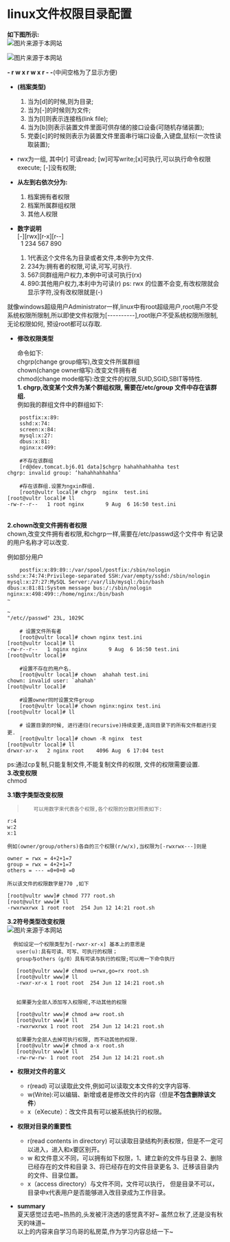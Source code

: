 # linux文件权限目录配置

**如下图所示:**<br>
![图片来源于本网站](  https://uploads.disquscdn.com/images/af8ee9f070d55780f9598dbfb53b07f0af6f35cb0487e9dcc198eba35269262b.png )

![图片来源于本网站](  https://uploads.disquscdn.com/images/c4841fe49fcf56e270e1c15d78580cbf9044cf43b978e183d0dc00611f05b47e.png )

**- r w x r w x r - -**(中间空格为了显示方便)
- **(档案类型)**
    1. 当为[d]的时候,则为目录;
    2. 当为[-]的时候则为文件;
    3. 当为[l]则表示连接档(link file);
    4. 当为[b]则表示装置文件里面可供存储的接口设备(可随机存储装置);
    5. 党委[c]的时候则表示为装置文件里面串行端口设备,入键盘,鼠标(一次性读取装置);

- rwx为一组, 其中[r] 可读read; [w]可写write;[x]可执行,可以执行命令权限execute; [-]没有权限; 
- **从左到右依次分为:**<br>
    1. 档案拥有者权限
    2. 档案所属群组权限
    3. 其他人权限
- **数字说明**<br>
    [-][rwx][r-x][r--]
 <br>&nbsp;&nbsp;1  234  567  890
    1. 1代表这个文件名为目录或者文件,本例中为文件.
    2. 234为:拥有者的权限,可读,可写,可执行.
    3. 567:同群组用户权力,本例中可读可执行(rx)
    4. 890:其他用户权力,本利中为可读(r)
    ps: rwx 的位置不会变,有改权限就会显示字符,没有改权限就是(-)


就像windows超级用户Administrator一样,linux中有root超级用户,root用户不受系统权限所限制,所以即使文件权限为[----------],root账户不受系统权限所限制, 无论权限如何, 预设root都可以存取.


- **修改权限类型**

    命令如下:<br>
    chgrp(change group缩写),改变文件所属群组<br>
    chown(change owner缩写):改变文件拥有者<br>
    chmod(change mode缩写):改变文件的权限,SUID,SGID,SBIT等特性.<br>
    **1. chgrp,改变某个文件为某个群组权限, 需要在/etc/group 文件中存在该群组.**<br>
    例如我的群组文件中的群组如下:<br>
    
```
    postfix:x:89:
    sshd:x:74:
    screen:x:84:
    mysql:x:27:
    dbus:x:81:
    nginx:x:499:
```
    
```
    #不存在该群组
    [rd@dev.tomcat.bj6.01 data]$chgrp hahahhahhahha test
chgrp: invalid group: ‘hahahhahhahha’
```
    
```
    #存在该群组.设置为ngxin群组.
    [root@vultr local]# chgrp  nginx  test.ini 
[root@vultr local]# ll
-rw-r--r--   1 root nginx       9 Aug  6 16:50 test.ini
```
<br>**2.chown改变文件拥有者权限**<br>
chown,改变文件拥有者权限,和chgrp一样,需要在/etc/passwd这个文件中 有记录的用户名称才可以改变.
    
例如部分用户
```
    postfix:x:89:89::/var/spool/postfix:/sbin/nologin
sshd:x:74:74:Privilege-separated SSH:/var/empty/sshd:/sbin/nologin
mysql:x:27:27:MySQL Server:/var/lib/mysql:/bin/bash
dbus:x:81:81:System message bus:/:/sbin/nologin
nginx:x:498:499::/home/nginx:/bin/bash
~

~
"/etc//passwd" 23L, 1029C
```
   
```
    # 设置文件所有者
    [root@vultr local]# chown nginx test.ini 
[root@vultr local]# ll
-rw-r--r--   1 nginx nginx       9 Aug  6 16:50 test.ini
[root@vultr local]# 
```
    
```
    #设置不存在的用户名.
    [root@vultr local]# chown  ahahah test.ini 
chown: invalid user: `ahahah'
[root@vultr local]# 
```
    
    
```
    #设置owner同时设置文件group
    [root@vultr local]# chown nginx:nginx test.ini 
[root@vultr local]# ll
```
    
    
```
    # 设置目录的时候, 进行递归(recursive)持续变更,连同目录下的所有文件都进行变更.
    [root@vultr local]# chown -R nginx  test 
[root@vultr local]# ll
drwxr-xr-x   2 nginx root    4096 Aug  6 17:04 test
```
    
ps:通过cp复制,只能复制文件,不能复制文件的权限, 文件的权限需要设置.
<br>**3.改变权限**<br>
chmod<br>
    
**3.1数字类型改变权限**
    
>        可以用数字来代表各个权限,各个权限的分数对照表如下:
    
    r:4
    w:2
    x:1
    
    例如(owner/group/others)各自的三个权限(r/w/x),当权限为[-rwxrwx---]则是
    
    owner = rwx = 4+2+1=7
    group = rwx = 4+2+1=7
    others = --- =0+0+0 =0
    
    所以该文件的权限数字是770 ,如下
    
    [root@vultr www]# chmod 777 root.sh 
    [root@vultr www]# ll
    -rwxrwxrwx 1 root root  254 Jun 12 14:21 root.sh
    
    
    
**3.2符号类型改变权限**<br>
       ![图片来源于本网站]( https://uploads.disquscdn.com/images/14ee0d1c7c59a466cfa4a635de6456ab090d42d3525ba1bbd13252f33381ce8c.png )
       
      例如设定一个权限类型为[-rwxr-xr-x] 基本上的意思是
       user(u):具有可读、可写、可执行的权限；
       group与others（g/0）具有可读与执行的权限;可以用一下命令执行
       
       [root@vultr www]# chmod u=rwx,go=rx root.sh
       [root@vultr www]# ll
       -rwxr-xr-x 1 root root  254 Jun 12 14:21 root.sh
       
       
       如果要为全部人添加写入权限呢,不动其他的权限
       
       [root@vultr www]# chmod a+w root.sh 
       [root@vultr www]# ll
       -rwxrwxrwx 1 root root  254 Jun 12 14:21 root.sh
       
       如果要为全部人去掉可执行权限, 而不动其他的权限.
       [root@vultr www]# chmod a-x root.sh
       [root@vultr www]# ll
       -rw-rw-rw- 1 root root  254 Jun 12 14:21 root.sh
       
       
- **权限对文件的意义**
    - r(read)   可以读取此文件,例如可以读取文本文件的文字内容等.
    - w(Write):可以编辑、新增或者是修改文件的内容（但是**不包含删除该文件**）
    - x（eXecute）：改文件具有可以被系统执行的权限。
- **权限对目录的重要性**
    - r(read contents in directory)  可以读取目录结构列表权限，但是不一定可以进入，进入和x要区别开。
    - w 和文件意义不同，可以拥有如下权限，1、建立新的文件与目录 2、删除已经存在的文件和目录 3、将已经存在的文件目录更名 3、迁移该目录内的文件、目录位置。
    - x（access directory）与文件不同，文件可以执行， 但是目录不可以，目录中x代表用户是否能够进入改目录成为工作目录。
   

- **summary**<br>
夏天感觉过去吧~热热的,头发被汗浇透的感觉真不好~ 虽然立秋了,还是没有秋天的味道~<br> 以上的内容来自学习鸟哥的私房菜,作为学习内容总结一下~